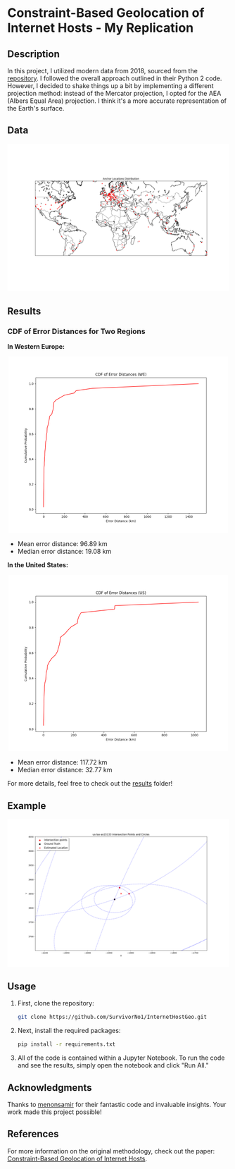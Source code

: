 # Constraint-Based Geolocation of Internet Hosts - My Replication

## Description

In this project, I utilized modern data from 2018, sourced from the [repository](https://github.com/menonsamir/CBG-replication.git). I followed the overall approach outlined in their Python 2 code. However, I decided to shake things up a bit by implementing a different projection method: instead of the Mercator projection, I opted for the AEA (Albers Equal Area) projection. I think it's a more accurate representation of the Earth's surface. 

## Data

<div align="middle">
<img src="results/anchor_onlyrelevant.png" width="800">
</div>

## Results

### CDF of Error Distances for Two Regions

**In Western Europe:**

<div align="middle">
<img src="results/WEanchor_cdf.png" width="500">
</div>

- Mean error distance: 96.89 km 
- Median error distance: 19.08 km

**In the United States:**

<div align="middle">
<img src="results/USanchor_cdf.png" width="500">
</div>

- Mean error distance: 117.72 km 
- Median error distance: 32.77 km

For more details, feel free to check out the [results](results) folder!

## Example

<div align="middle">
<img src="results/USus-lax-as15133_intersection_points_circles.png" width="600">
</div>

## Usage
1. First, clone the repository:

   ```bash
   git clone https://github.com/SurvivorNo1/InternetHostGeo.git
   ```

2. Next, install the required packages:

   ```bash
   pip install -r requirements.txt
   ```

3. All of the code is contained within a Jupyter Notebook. To run the code and see the results, simply open the notebook and click "Run All."

## Acknowledgments

Thanks to [menonsamir](https://github.com/menonsamir/CBG-replication.git) for their fantastic code and invaluable insights. Your work made this project possible!

## References

For more information on the original methodology, check out the paper: [Constraint-Based Geolocation of Internet Hosts](https://dl.acm.org/doi/10.1109/TNET.2006.886332).
